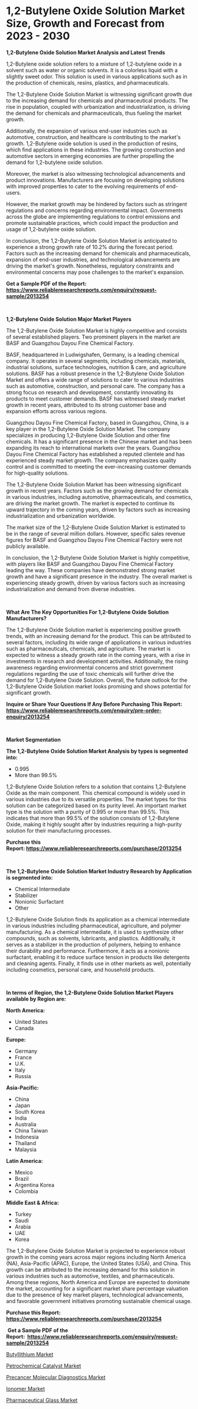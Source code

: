 <p><h1>1,2-Butylene Oxide Solution Market Size, Growth and Forecast from 2023 - 2030</h1></p><p><strong>1,2-Butylene Oxide Solution Market Analysis and Latest Trends</strong></p>
<p><p>1,2-Butylene oxide solution refers to a mixture of 1,2-butylene oxide in a solvent such as water or organic solvents. It is a colorless liquid with a slightly sweet odor. This solution is used in various applications such as in the production of chemicals, resins, plastics, and pharmaceuticals.</p><p>The 1,2-Butylene Oxide Solution Market is witnessing significant growth due to the increasing demand for chemicals and pharmaceutical products. The rise in population, coupled with urbanization and industrialization, is driving the demand for chemicals and pharmaceuticals, thus fueling the market growth.</p><p>Additionally, the expansion of various end-user industries such as automotive, construction, and healthcare is contributing to the market's growth. 1,2-Butylene oxide solution is used in the production of resins, which find applications in these industries. The growing construction and automotive sectors in emerging economies are further propelling the demand for 1,2-butylene oxide solution.</p><p>Moreover, the market is also witnessing technological advancements and product innovations. Manufacturers are focusing on developing solutions with improved properties to cater to the evolving requirements of end-users.</p><p>However, the market growth may be hindered by factors such as stringent regulations and concerns regarding environmental impact. Governments across the globe are implementing regulations to control emissions and promote sustainable practices, which could impact the production and usage of 1,2-butylene oxide solution.</p><p>In conclusion, the 1,2-Butylene Oxide Solution Market is anticipated to experience a strong growth rate of 10.2% during the forecast period. Factors such as the increasing demand for chemicals and pharmaceuticals, expansion of end-user industries, and technological advancements are driving the market's growth. Nonetheless, regulatory constraints and environmental concerns may pose challenges to the market's expansion.</p></p>
<p><strong>Get a Sample PDF of the Report:&nbsp; <a href="https://www.reliableresearchreports.com/enquiry/request-sample/2013254">https://www.reliableresearchreports.com/enquiry/request-sample/2013254</a></strong></p>
<p>&nbsp;</p>
<p><strong>1,2-Butylene Oxide Solution Major Market Players</strong></p>
<p><p>The 1,2-Butylene Oxide Solution Market is highly competitive and consists of several established players. Two prominent players in the market are BASF and Guangzhou Dayou Fine Chemical Factory.</p><p>BASF, headquartered in Ludwigshafen, Germany, is a leading chemical company. It operates in several segments, including chemicals, materials, industrial solutions, surface technologies, nutrition & care, and agriculture solutions. BASF has a robust presence in the 1,2-Butylene Oxide Solution Market and offers a wide range of solutions to cater to various industries such as automotive, construction, and personal care. The company has a strong focus on research and development, constantly innovating its products to meet customer demands. BASF has witnessed steady market growth in recent years, attributed to its strong customer base and expansion efforts across various regions.</p><p>Guangzhou Dayou Fine Chemical Factory, based in Guangzhou, China, is a key player in the 1,2-Butylene Oxide Solution Market. The company specializes in producing 1,2-Butylene Oxide Solution and other fine chemicals. It has a significant presence in the Chinese market and has been expanding its reach to international markets over the years. Guangzhou Dayou Fine Chemical Factory has established a reputed clientele and has experienced steady market growth. The company emphasizes quality control and is committed to meeting the ever-increasing customer demands for high-quality solutions.</p><p>The 1,2-Butylene Oxide Solution Market has been witnessing significant growth in recent years. Factors such as the growing demand for chemicals in various industries, including automotive, pharmaceuticals, and cosmetics, are driving the market growth. The market is expected to continue its upward trajectory in the coming years, driven by factors such as increasing industrialization and urbanization worldwide.</p><p>The market size of the 1,2-Butylene Oxide Solution Market is estimated to be in the range of several million dollars. However, specific sales revenue figures for BASF and Guangzhou Dayou Fine Chemical Factory were not publicly available.</p><p>In conclusion, the 1,2-Butylene Oxide Solution Market is highly competitive, with players like BASF and Guangzhou Dayou Fine Chemical Factory leading the way. These companies have demonstrated strong market growth and have a significant presence in the industry. The overall market is experiencing steady growth, driven by various factors such as increasing industrialization and demand from diverse industries.</p></p>
<p>&nbsp;</p>
<p><strong>What Are The Key Opportunities For 1,2-Butylene Oxide Solution Manufacturers?</strong></p>
<p><p>The 1,2-Butylene Oxide Solution market is experiencing positive growth trends, with an increasing demand for the product. This can be attributed to several factors, including its wide range of applications in various industries such as pharmaceuticals, chemicals, and agriculture. The market is expected to witness a steady growth rate in the coming years, with a rise in investments in research and development activities. Additionally, the rising awareness regarding environmental concerns and strict government regulations regarding the use of toxic chemicals will further drive the demand for 1,2-Butylene Oxide Solution. Overall, the future outlook for the 1,2-Butylene Oxide Solution market looks promising and shows potential for significant growth.</p></p>
<p><strong>Inquire or Share Your Questions If Any Before Purchasing This Report: <a href="https://www.reliableresearchreports.com/enquiry/pre-order-enquiry/2013254">https://www.reliableresearchreports.com/enquiry/pre-order-enquiry/2013254</a></strong></p>
<p>&nbsp;</p>
<p><strong>Market Segmentation</strong></p>
<p><strong>The 1,2-Butylene Oxide Solution Market Analysis by types is segmented into:</strong></p>
<p><ul><li>0.995</li><li>More than 99.5%</li></ul></p>
<p><p>1,2-Butylene Oxide Solution refers to a solution that contains 1,2-Butylene Oxide as the main component. This chemical compound is widely used in various industries due to its versatile properties. The market types for this solution can be categorized based on its purity level. An important market type is the solution with a purity of 0.995 or more than 99.5%. This indicates that more than 99.5% of the solution consists of 1,2-Butylene Oxide, making it highly sought after by industries requiring a high-purity solution for their manufacturing processes.</p></p>
<p><strong>Purchase this Report:&nbsp;<a href="https://www.reliableresearchreports.com/purchase/2013254">https://www.reliableresearchreports.com/purchase/2013254</a></strong></p>
<p>&nbsp;</p>
<p><strong>The 1,2-Butylene Oxide Solution Market Industry Research by Application is segmented into:</strong></p>
<p><ul><li>Chemical Intermediate</li><li>Stabilizer</li><li>Nonionic Surfactant</li><li>Other</li></ul></p>
<p><p>1,2-Butylene Oxide Solution finds its application as a chemical intermediate in various industries including pharmaceutical, agriculture, and polymer manufacturing. As a chemical intermediate, it is used to synthesize other compounds, such as solvents, lubricants, and plastics. Additionally, it serves as a stabilizer in the production of polymers, helping to enhance their durability and performance. Furthermore, it acts as a nonionic surfactant, enabling it to reduce surface tension in products like detergents and cleaning agents. Finally, it finds use in other markets as well, potentially including cosmetics, personal care, and household products.</p></p>
<p>&nbsp;</p>
<p><strong>In terms of Region, the 1,2-Butylene Oxide Solution Market Players available by Region are:</strong></p>
<p>
    <p> <strong> North America: </strong>
        <ul>
            <li>United States</li>
            <li>Canada</li>
        </ul>
        </p> 
    <p> <strong> Europe: </strong>
        <ul>
            <li>Germany</li>
            <li>France</li>
            <li>U.K.</li>
            <li>Italy</li>
            <li>Russia</li>
        </ul>
        </p> 
    <p> <strong> Asia-Pacific: </strong>
        <ul>
            <li>China</li>
            <li>Japan</li>
            <li>South Korea</li>
            <li>India</li>
            <li>Australia</li>
            <li>China Taiwan</li>
            <li>Indonesia</li>
            <li>Thailand</li>
            <li>Malaysia</li>
        </ul>
        </p> 
    <p> <strong> Latin America: </strong>
        <ul>
            <li>Mexico</li>
            <li>Brazil</li>
            <li>Argentina Korea</li>
            <li>Colombia</li>
        </ul>
        </p> 
    <p> <strong> Middle East & Africa: </strong>
        <ul>
            <li>Turkey</li>
            <li>Saudi</li>
            <li>Arabia</li>
            <li>UAE</li>
            <li>Korea</li>
        </ul>
    </p>
    </p>
<p><p>The 1,2-Butylene Oxide Solution Market is projected to experience robust growth in the coming years across major regions including North America (NA), Asia-Pacific (APAC), Europe, the United States (USA), and China. This growth can be attributed to the increasing demand for this solution in various industries such as automotive, textiles, and pharmaceuticals. Among these regions, North America and Europe are expected to dominate the market, accounting for a significant market share percentage valuation due to the presence of key market players, technological advancements, and favorable government initiatives promoting sustainable chemical usage.</p></p>
<p><strong>Purchase this Report: <a href="https://www.reliableresearchreports.com/purchase/2013254">https://www.reliableresearchreports.com/purchase/2013254</a></strong></p>
<p>&nbsp;<strong>Get a Sample PDF of the Report:&nbsp;&nbsp;<a href="https://www.reliableresearchreports.com/enquiry/request-sample/2013254">https://www.reliableresearchreports.com/enquiry/request-sample/2013254</a></strong></p>
<p><strong></strong></p>
<p><p><a href="https://medium.com/@thadnader/butyllithium-market-trends-and-market-analysis-forecasted-for-period-2023-2030-9e26fbee7142">Butyllithium Market</a></p><p><a href="https://medium.com/@amyjacobi1918/petrochemical-catalyst-market-analysis-and-sze-forecasted-for-period-from-2023-to-2030-47ee451a43f1">Petrochemical Catalyst Market</a></p><p><a href="https://github.com/RoccoManning/Market-Research-Report-List-2/blob/main/precancer-molecular-diagnostics-market.md">Precancer Molecular Diagnostics Market</a></p><p><a href="https://medium.com/@dellkoepp/ionomer-market-share-evolution-and-market-growth-trends-2023-2030-c62729891799">Ionomer Market</a></p><p><a href="https://medium.com/@randyhuel1989/pharmaceutical-glass-market-research-report-its-history-and-forecast-2023-to-2030-bd01dc0e2559">Pharmaceutical Glass Market</a></p></p>